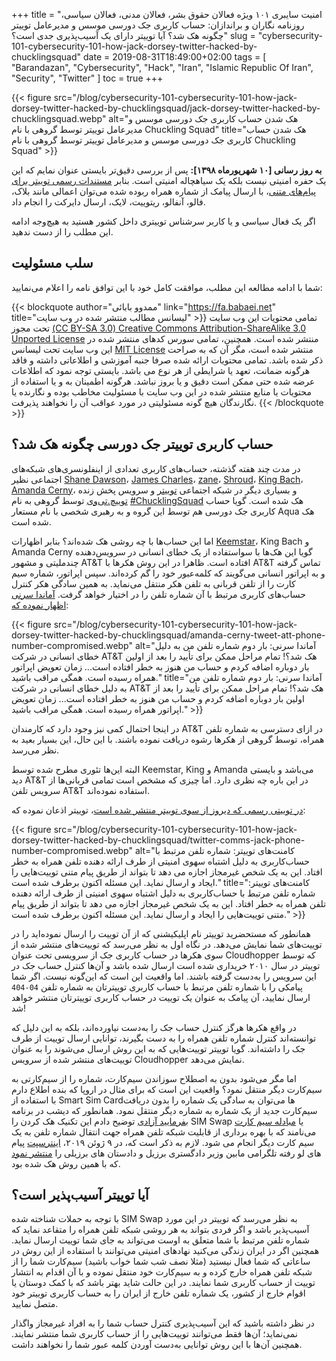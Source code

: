 +++
title = "امنیت سایبری ۱۰۱ ویژه فعالان حقوق بشر، فعالان مدنی، فعالان سیاسی، روزنامه نگاران و براندازان: حساب کاربری جک دورسی موسس و مدیرعامل توییتر چگونه هک شد؟ آیا توییتر دارای یک آسیب‌پذیری جدی است؟"
slug = "cybersecurity-101-cybersecurity-101-how-jack-dorsey-twitter-hacked-by-chucklingsquad"
date = 2019-08-31T18:49:00+02:00
tags = [ "Barandazan", "Cybersecurity", "Hack", "Iran", "Islamic Republic Of Iran", "Security", "Twitter" ]
toc = true
+++

{{< figure src="/blog/cybersecurity-101-cybersecurity-101-how-jack-dorsey-twitter-hacked-by-chucklingsquad/jack-dorsey-twitter-hacked-by-chucklingsquad.webp" alt="هک شدن حساب کاربری جک دورسی موسس و مدیرعامل توییتر توسط گروهی با نام Chuckling Squad" title="هک شدن حساب کاربری جک دورسی موسس و مدیرعامل توییتر توسط گروهی با نام Chuckling Squad" >}}

**به روز رسانی [۱۰ شهریورماه ۱۳۹۸]:** پس از بررسی دقیق‌تر بایستی عنوان نمایم که این یک حفره امنیتی نیست بلکه یک سیاهچاله امنیتی است. بنابر [مستندات رسمی توییتر برای پیام‌های متنی](https://help.twitter.com/en/using-twitter/sms-commands)، با ارسال پیامک از شماره همراه ربوده شده می‌توان اعمالی مانند بلاک، فالو، آنفالو، ریتوییت، لایک، ارسال دایرکت را انجام داد.

اگر یک فعال سیاسی و یا کاربر سرشناس توییتری داخل کشور هستید به هیچ‌وجه ادامه این مطلب را از دست ندهید.

<!--more-->

## سلب مسئولیت

شما با ادامه مطالعه این مطلب، موافقت کامل خود با این توافق نامه را اعلام می‌نمایید:

{{< blockquote author="ممدوو بابائی" link="https://fa.babaei.net" title="لیسانس مطالب منتشر شده در وب سایت" >}}
تمامی محتویات این وب سایت تحت مجوز <a rel="license" href="https://creativecommons.org/licenses/by-sa/3.0/deed.fa" target="_blank">(CC BY-SA 3.0) Creative Commons Attribution-ShareAlike 3.0 Unported License</a> منتشر شده است. همچنین، تمامی سورس کدهای منتشر شده در این وب سایت تحت لیسانس <a rel="license" href="http://opensource.org/licenses/MIT" target="_blank">MIT License</a> منتشر شده است، مگر آن که به صراحت ذکر شده باشد. تمامی محتویات ارائه شده صرفا جنبه آموزشی و اطلاعاتی داشته و فاقد هرگونه ضمانت، تعهد یا شرایطی از هر نوع می باشد. بایستی توجه نمود که اطلاعات عرضه شده حتی ممکن است دقیق و یا بروز نباشد. هرگونه اطمینان به و یا استفاده از محتویات یا منابع منتشر شده در این وب سایت با مسئولیت مخاطب بوده و نگارنده یا نگارندگان هیچ گونه مسئولیتی در مورد عواقب آن را نخواهند پذیرفت.
{{< /blockquote >}}

## حساب کاربری توییتر جک دورسی چگونه هک شد؟

در مدت چند هفته گذشته، حساب‌های کاربری تعدادی از اینفلونسری‌های شبکه‌های اجتماعی نظیر [Shane Dawson](https://twitter.com/shanedawson)، [James Charles](https://twitter.com/jamescharles)، [zane](https://twitter.com/zane)، [Shroud](https://twitter.com/shroud)، [King Bach](https://twitter.com/KingBach)، [Amanda Cerny](https://twitter.com/AmandaCerny)، و بسیاری دیگر در شبکه‌ اجتماعی [توییتر](https://twitter.com/) و سرویس پخش زنده [توییچ.تی‌وی](https://www.twitch.tv/) توسط گروهی به نام [#ChucklingSquad](https://twitter.com/hashtag/ChucklingSquad?src=hash) هک شده است. گویا حساب کاربری جک دورسی هم توسط این گروه و به رهبری شخصی با نام مستعار Aqua هک شده است.

اما این حساب‌ها با چه روشی هک شده‌اند؟ بنابر اظهارات [Keemstar](https://twitter.com/KEEMSTAR)، King Bach و Amanda Cerny گویا این هک‌ها با سواستفاده از یک خطای انسانی در سرویس‌دهنده چندملیتی و مشهور AT&T افتاده است. ظاهرا در این روش هکر‌ها با AT&T تماس گرفته و به اپراتور انسانی می‌گویند که کلمه‌عبور خود را گم کرده‌اند. سپس اپراتور، شماره سیم کارت را از تلفن قربانی به تلفن هکر منتقل می‌نماید. به همین سادگی هکر کنترل حساب‌های کاربری مرتبط با آن شماره تلفن را در اختیار خواهد گرفت. [آماندا سرنی اظهار نموده که](https://web.archive.org/save/https://twitter.com/AmandaCerny/status/1164903843118768130):

{{< figure src="/blog/cybersecurity-101-cybersecurity-101-how-jack-dorsey-twitter-hacked-by-chucklingsquad/amanda-cerny-tweet-att-phone-number-compromised.webp" alt="آماندا سرنی: بار دوم شماره تلفن من به دلیل خطای انسانی در شرکت AT&T هک شد؟! تمام مراحل ممکن برای تأیید را بعد از اولین بار دوباره اضافه کردم و حساب من هنوز به خطر افتاده است... زمان تعویض اپراتور همراه رسیده است. همگی مراقب باشید." title="آماندا سرنی: بار دوم شماره تلفن من به دلیل خطای انسانی در شرکت AT&T هک شد؟! تمام مراحل ممکن برای تأیید را بعد از اولین بار دوباره اضافه کردم و حساب من هنوز به خطر افتاده است... زمان تعویض اپراتور همراه رسیده است. همگی مراقب باشید." >}}

در اینجا احتمال کمی نیز وجود دارد که کارمندان AT&T در ازای دسترسی به شماره تلفن همراه، توسط گروهی از هکرها رشوه دریافت نموده باشند. با این حال، این بسیار بعید به نظر می‌رسد.

البته این‌ها تئوری مطرح شده توسط Keemstar, King و Amanda می‌باشد و بایستی دید AT&T در این باره چه نظری دارد. اما چیزی که مشخص است تمامی قربانی‌ها از سرویس تلفن AT&T استفاده نموده‌اند.

[در توییتی رسمی که دیروز از سوی توییتر منتشر شده است](https://web.archive.org/web/20190831191244/https:/twitter.com/TwitterComms/status/1167591003143847936)، توییتر اذعان نموده که:

{{< figure src="/blog/cybersecurity-101-cybersecurity-101-how-jack-dorsey-twitter-hacked-by-chucklingsquad/twitter-comms-jack-phone-number-compromised.webp" alt="کامنت‌های توییتر: شماره تلفن مرتبط با حساب‌کاربری به دلیل اشتباه سهوی امنیتی از طرف ارائه دهنده تلفن همراه به خطر افتاد. این به یک شخص غیرمجاز اجازه می دهد تا بتواند از طریق پیام متنی توییت‌هایی را ایجاد و ارسال نماید. این مسئله اکنون برطرف شده است." title="کامنت‌های توییتر: شماره تلفن مرتبط با حساب‌کاربری به دلیل اشتباه سهوی امنیتی از طرف ارائه دهنده تلفن همراه به خطر افتاد. این به یک شخص غیرمجاز اجازه می دهد تا بتواند از طریق پیام متنی توییت‌هایی را ایجاد و ارسال نماید. این مسئله اکنون برطرف شده است." >}}

همانطور که مستحضرید توییتر نام اپلیکیشنی که از آن توییت را ارسال نموده‌اید را در توییت‌های شما نمایش می‌دهد.  در نگاه اول به نظر می‌رسد که توییت‌های منتشر شده از سوی هکرها در حساب کاربری جک از سرویسی تحت عنوان Cloudhopper که توسط توییتر در سال ۲۰۱۰ خریداری شده است ارسال شده باشد و آن‌ها کنترل حساب جک در این سرویس را به‌دست گرفته باشند. اما واقعیت این‌ است که این‌گونه نیست. اگر شما پیامکی را با شماره تلفن مرتبط با حساب کاربری توییترتان به شماره تلفن <span dir="rtl"><code>404-04</code></span> ارسال نمایید، آن پیامک به عنوان یک توییت در حساب کاربری توییترتان منتشر خواهد شد!

در واقع هکرها هرگز کنترل حساب جک را به‌دست نیاورده‌اند، بلکه به این دلیل که توانسته‌اند کنترل شماره تلفن همراه را به دست بگیرند، توانایی ارسال توییت از طرف جک را داشته‌اند. گویا توییتر توییت‌هایی که به این روش ارسال می‌شوند را به عنوان توییت‌های منتشر شده از سرویس Cloudhopper نمایش می‌دهد.

اما مگر می‌شود بدون به اصطلاح سوزاندن سیم‌کارت، شماره را از سیم‌کارتی به سیم‌کارت دیگر منتقل نمود؟ واقعیت این است که برای مثال در اروپا که بنده اطلاع دارم با استفاده از Smart Sim Cardها می‌توان به سادگی یک شماره را بدون دریافت سیم‌کارت جدید از یک شماره به شماره دیگر منتقل نمود. همانطور که دیشب در برنامه [بفرمایید آزادی](http://tvazadi.com/category/%D8%A8%D9%81%D8%B1%D9%85%D8%A7%DB%8C%DB%8C%D8%AF-%D8%A2%D8%B2%D8%A7%D8%AF%DB%8C/) توضیح دادم این تکنیک هک کردن را SIM Swap یا [مبادله سیم کارت](https://en.wikipedia.org/wiki/SIM_swap_scam) می‌نامند که با بهره برداری از قابلیت شبکه تلفن همراه جهت انتقال شماره تلفن به یک سیم کارت دیگر انجام می شود. لازم به ذکر است که، در ۹ ژوئن ۲۰۱۹، [اینترسپت](https://fa.wikipedia.org/wiki/%D8%A7%DB%8C%D9%86%D8%AA%D8%B1%D8%B3%D9%BE%D8%AA) پیام های لو رفته تلگرامی مابین وزیر دادگستری برزیل و دادستان های برزیلی را [منتشر نمود](https://noticias.uol.com.br/tecnologia/noticias/redacao/2019/06/10/como-hackers-tiveram-acesso-a-conversas-privadas-de-sergio-moro.htm) که با همین روش هک شده بود.

## آیا توییتر آسیب‌پذیر است؟

با توجه به حملات شناخته شده SIM Swap به نظر می‌رسد که توییتر در این مورد آسیب‌پذیر باشد و اگر فردی بتواند به هر روشی شبکه تلفن همراه را متقاعد نماید که شماره تلفن مرتبط با شما متعلق به اوست می‌تواند به جای شما توییت ارسال نماید. همچنین اگر در ایران زندگی می‌کنید نهادهای امنیتی می‌توانند با استفاده از این روش در ساعاتی که شما فعال نیستید (مثلا نصف شب شما خواب باشید) سیم‌کارت شما را از شبکه تلفن همراه خارج کرده و به سیم‌کارت خود منتقل نموده و با آن اقدام به انتشار توییت از حساب کاربری شما نمایند. در این حالت شاید بهتر باشد که با کمک دوستان یا اقوام خارج از کشور، یک شماره تلفن خارج از ایران را به حساب کاربری توییتر خود متصل نمایید.

در نظر داشته باشید که این آسیب‌پذیری کنترل حساب شما را به افراد غیرمجاز واگذار نمی‌نماید؛ آن‌ها فقط می‌توانند توییت‌هایی را از حساب کاربری شما منتشر نمایند. همچنین آن‌ها با این روش توانایی به‌دست آوردن کلمه عبور شما را نخواهند داشت.
